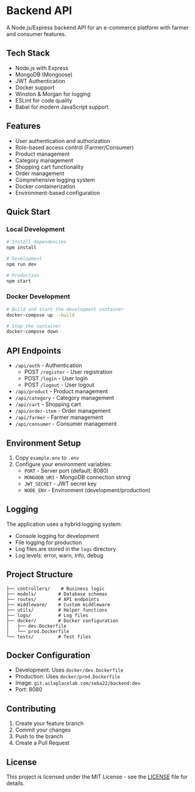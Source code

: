 # Backend API

A Node.js/Express backend API for an e-commerce platform with farmer and consumer features.

## Tech Stack
- Node.js with Express
- MongoDB (Mongoose)
- JWT Authentication
- Docker support
- Winston & Morgan for logging
- ESLint for code quality
- Babel for modern JavaScript support

## Features
- User authentication and authorization
- Role-based access control (Farmer/Consumer)
- Product management
- Category management
- Shopping cart functionality
- Order management
- Comprehensive logging system
- Docker containerization
- Environment-based configuration

## Quick Start

### Local Development
```bash
# Install dependencies
npm install

# Development
npm run dev

# Production
npm start
```

### Docker Development
```bash
# Build and start the development container
docker-compose up --build

# Stop the container
docker-compose down
```

## API Endpoints
- `/api/auth` - Authentication
  - POST `/register` - User registration
  - POST `/login` - User login
  - POST `/logout` - User logout
- `/api/product` - Product management
- `/api/category` - Category management
- `/api/cart` - Shopping cart
- `/api/order-item` - Order management
- `/api/farmer` - Farmer management
- `/api/consumer` - Consumer management

## Environment Setup
1. Copy `example.env` to `.env`
2. Configure your environment variables:
   - `PORT` - Server port (default: 8080)
   - `MONGODB_URI` - MongoDB connection string
   - `JWT_SECRET` - JWT secret key
   - `NODE_ENV` - Environment (development/production)

## Logging
The application uses a hybrid logging system:
- Console logging for development
- File logging for production
- Log files are stored in the `logs` directory
- Log levels: error, warn, info, debug

## Project Structure
```
├── controllers/    # Business logic
├── models/        # Database schemas
├── routes/        # API endpoints
├── middleware/    # Custom middleware
├── utils/         # Helper functions
├── logs/          # Log files
├── docker/        # Docker configuration
│   ├── dev.Dockerfile
│   └── prod.Dockerfile
└── tests/         # Test files
```

## Docker Configuration
- Development: Uses `docker/dev.Dockerfile`
- Production: Uses `docker/prod.Dockerfile`
- Image: `git.ailaplacelab.com/seba22/backend:dev`
- Port: 8080

## Contributing
1. Create your feature branch
2. Commit your changes
3. Push to the branch
4. Create a Pull Request

## License
This project is licensed under the MIT License - see the [LICENSE](LICENSE) file for details.